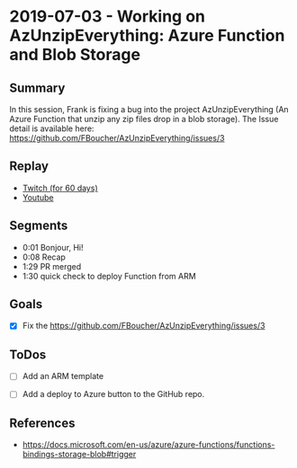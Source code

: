 
# 2019-07-03 - Working on AzUnzipEverything: Azure Function and Blob Storage


Summary
-------

In this session, Frank is fixing a bug into the project AzUnzipEverything (An Azure Function that unzip any zip files drop in a blob storage). The Issue detail is available here: https://github.com/FBoucher/AzUnzipEverything/issues/3

Replay
------

- [Twitch (for 60 days)](https://www.twitch.tv/videos/447908410)
- [Youtube](https://www.youtube.com/watch?v=rsy36Otf6Cs)


Segments
--------

- 0:01 Bonjour, Hi!
- 0:08 Recap
- 1:29 PR merged
- 1:30 quick check to deploy Function from ARM


Goals
-----

- [X] Fix the https://github.com/FBoucher/AzUnzipEverything/issues/3


ToDos
-----
- [ ] Add an ARM template 
- [ ] Add a deploy to Azure button to the GitHub repo.


References
----------

- https://docs.microsoft.com/en-us/azure/azure-functions/functions-bindings-storage-blob#trigger






